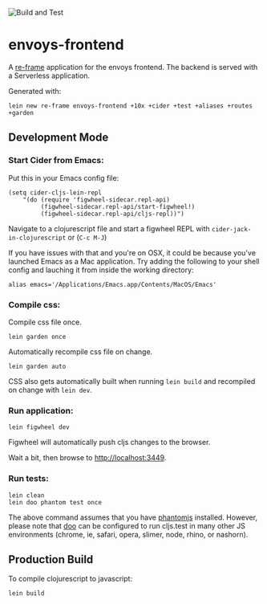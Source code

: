 ![Build and Test](https://github.com/envoylabs/envoys-frontend/actions/workflows/build_and_test.yml/badge.svg)

# envoys-frontend

A [re-frame](https://github.com/Day8/re-frame) application for the envoys frontend. The backend is served with a Serverless application.

Generated with:

    lein new re-frame envoys-frontend +10x +cider +test +aliases +routes +garden 

## Development Mode

### Start Cider from Emacs:

Put this in your Emacs config file:

```
(setq cider-cljs-lein-repl
	"(do (require 'figwheel-sidecar.repl-api)
         (figwheel-sidecar.repl-api/start-figwheel!)
         (figwheel-sidecar.repl-api/cljs-repl))")
```

Navigate to a clojurescript file and start a figwheel REPL with `cider-jack-in-clojurescript` or (`C-c M-J`)

If you have issues with that and you're on OSX, it could be because you've launched Emacs as a Mac application. Try adding the following to your shell config and lauching it from inside the working directory:

    alias emacs='/Applications/Emacs.app/Contents/MacOS/Emacs'

### Compile css:

Compile css file once.

```
lein garden once
```

Automatically recompile css file on change.

```
lein garden auto
```

CSS also gets automatically built when running `lein build` and recompiled on change with `lein dev`.

### Run application:

```
lein figwheel dev
```

Figwheel will automatically push cljs changes to the browser.

Wait a bit, then browse to [http://localhost:3449](http://localhost:3449).

### Run tests:

```
lein clean
lein doo phantom test once
```

The above command assumes that you have [phantomjs](https://www.npmjs.com/package/phantomjs) installed. However, please note that [doo](https://github.com/bensu/doo) can be configured to run cljs.test in many other JS environments (chrome, ie, safari, opera, slimer, node, rhino, or nashorn).

## Production Build


To compile clojurescript to javascript:

```
lein build
```
